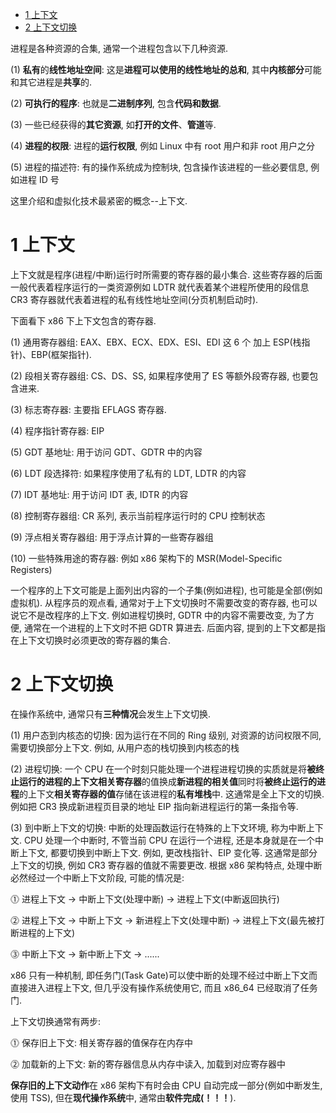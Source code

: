 
<!-- @import "[TOC]" {cmd="toc" depthFrom=1 depthTo=6 orderedList=false} -->

<!-- code_chunk_output -->

- [1 上下文](#1-上下文)
- [2 上下文切换](#2-上下文切换)

<!-- /code_chunk_output -->

进程是各种资源的合集, 通常一个进程包含以下几种资源.

(1) **私有**的**线性地址空间**: 这是**进程可以使用的线性地址的总和**, 其中**内核部分**可能和其它进程是**共享**的.

(2) **可执行的程序**: 也就是**二进制序列**, 包含**代码和数据**.

(3) 一些已经获得的**其它资源**, 如**打开的文件**、**管道**等.

(4) **进程的权限**: 进程的**运行权限**, 例如 Linux 中有 root 用户和非 root 用户之分

(5) 进程的描述符: 有的操作系统成为控制块, 包含操作该进程的一些必要信息, 例如进程 ID 号

这里介绍和虚拟化技术最紧密的概念--上下文.

# 1 上下文

上下文就是程序(进程/中断)运行时所需要的寄存器的最小集合. 这些寄存器的后面一般代表着程序运行的一类资源例如 LDTR 就代表着某个进程所使用的段信息 CR3 寄存器就代表着进程的私有线性地址空间(分页机制启动时).

下面看下 x86 下上下文包含的寄存器.

(1) 通用寄存器组: EAX、EBX、ECX、EDX、ESI、EDI 这 6 个 加上 ESP(栈指针)、EBP(框架指针).

(2) 段相关寄存器组: CS、DS、SS, 如果程序使用了 ES 等额外段寄存器, 也要包含进来.

(3) 标志寄存器: 主要指 EFLAGS 寄存器.

(4) 程序指针寄存器: EIP

(5) GDT 基地址: 用于访问 GDT、GDTR 中的内容

(6) LDT 段选择符: 如果程序使用了私有的 LDT, LDTR 的内容

(7) IDT 基地址: 用于访问 IDT 表, IDTR 的内容

(8) 控制寄存器组: CR 系列, 表示当前程序运行时的 CPU 控制状态

(9) 浮点相关寄存器组: 用于浮点计算的一些寄存器组

(10) 一些特殊用途的寄存器: 例如 x86 架构下的 MSR(Model\-Specific Registers)

一个程序的上下文可能是上面列出内容的一个子集(例如进程), 也可能是全部(例如虚拟机). 从程序员的观点看, 通常对于上下文切换时不需要改变的寄存器, 也可以说它不是改程序的上下文. 例如进程切换时, GDTR 中的内容不需要改变, 为了方便, 通常在一个进程的上下文时不把 GDTR 算进去. 后面内容, 提到的上下文都是指在上下文切换时必须更改的寄存器的集合.

# 2 上下文切换

在操作系统中, 通常只有**三种情况**会发生上下文切换.

(1) 用户态到内核态的切换: 因为运行在不同的 Ring 级别, 对资源的访问权限不同, 需要切换部分上下文. 例如, 从用户态的栈切换到内核态的栈

(2) 进程切换: 一个 CPU 在一个时刻只能处理一个进程进程切换的实质就是将**被终止运行的进程的上下文相关寄存器**的值换成**新进程的相关值**同时将**被终止运行的进程**的上下文**相关寄存器的值**存储在该进程的**私有堆栈**中. 这通常是全上下文的切换. 例如把 CR3 换成新进程页目录的地址 EIP 指向新进程运行的第一条指令等.

(3) 到中断上下文的切换: 中断的处理函数运行在特殊的上下文环境, 称为中断上下文. CPU 处理一个中断时, 不管当前 CPU 在运行一个进程, 还是本身就是在一个中断上下文, 都要切换到中断上下文. 例如, 更改栈指针、EIP 变化等. 这通常是部分上下文的切换, 例如 CR3 寄存器的值就不需要更改. 根据 x86 架构特点, 处理中断必然经过一个中断上下文阶段, 可能的情况是:

⓵ 进程上下文 -> 中断上下文(处理中断) -> 进程上下文(中断返回执行)

⓶ 进程上下文 -> 中断上下文 -> 新进程上下文(处理中断) -> 进程上下文(最先被打断进程的上下文)

⓷ 中断上下文 -> 新中断上下文 -> ......

x86 只有一种机制, 即任务门(Task Gate)可以使中断的处理不经过中断上下文而直接进入进程上下文, 但几乎没有操作系统使用它, 而且 x86\_64 已经取消了任务门.

上下文切换通常有两步:

⓵ 保存旧上下文: 相关寄存器的值保存在内存中

⓶ 加载新的上下文: 新的寄存器信息从内存中读入, 加载到对应寄存器中

**保存旧的上下文动作**在 x86 架构下有时会由 CPU 自动完成一部分(例如中断发生, 使用 TSS), 但在**现代操作系统**中, 通常由**软件完成(！！！**).


